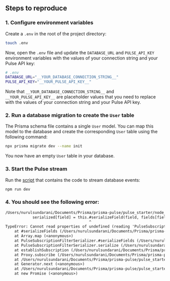 ## Steps to reproduce

### 1. Configure environment variables

Create a `.env` in the root of the project directory:

```bash
touch .env
```

Now, open the `.env` file and update the `DATABASE_URL` and `PULSE_API_KEY` environment variables with the values of your connection string and your Pulse API key:

```bash
# .env
DATABASE_URL="__YOUR_DATABASE_CONNECTION_STRING__"
PULSE_API_KEY="__YOUR_PULSE_API_KEY__"
```

Note that `__YOUR_DATABASE_CONNECTION_STRING__` and `__YOUR_PULSE_API_KEY__` are placeholder values that you need to replace with the values of your connection string and your Pulse API key.

### 2. Run a database migration to create the `User` table

The Prisma schema file contains a single `User` model. You can map this model to the database and create the corresponding `User` table using the following command:

```bash
npx prisma migrate dev --name init
```

You now have an empty `User` table in your database.

### 3. Start the Pulse stream

Run the [script](./index.ts) that contains the code to stream database events:

```bash
npm run dev
```

### 4. You should see the following error:

```txt
/Users/nurulsundarani/Documents/Prisma/prisma-pulse/pulse_starter/node_modules/@prisma/extension-pulse/dist/cjs/serializer.js:105
            serialized[field] = this.#serializeField(field, fields[field]);
                                     ^
TypeError: Cannot read properties of undefined (reading 'PulseSubscriptionFilterSerializer')
    at #serializeFields (/Users/nurulsundarani/Documents/Prisma/prisma-pulse/pulse_starter/node_modules/@prisma/extension-pulse/dist/cjs/serializer.js:105:38)
    at Array.map (<anonymous>)
    at PulseSubscriptionFilterSerializer.#serializeFields (/Users/nurulsundarani/Documents/Prisma/prisma-pulse/pulse_starter/node_modules/@prisma/extension-pulse/dist/cjs/serializer.js:102:51)
    at PulseSubscriptionFilterSerializer.serialize (/Users/nurulsundarani/Documents/Prisma/prisma-pulse/pulse_starter/node_modules/@prisma/extension-pulse/dist/cjs/serializer.js:79:54)
    at establishSubscription (/Users/nurulsundarani/Documents/Prisma/prisma-pulse/pulse_starter/node_modules/@prisma/extension-pulse/dist/cjs/entry.node.js:70:27)
    at Proxy.subscribe (/Users/nurulsundarani/Documents/Prisma/prisma-pulse/pulse_starter/node_modules/@prisma/extension-pulse/dist/cjs/entry.node.js:50:32)
    at /Users/nurulsundarani/Documents/Prisma/prisma-pulse/pulse_starter/index.ts:13:36
    at Generator.next (<anonymous>)
    at /Users/nurulsundarani/Documents/Prisma/prisma-pulse/pulse_starter/index.ts:8:71
    at new Promise (<anonymous>)
```
